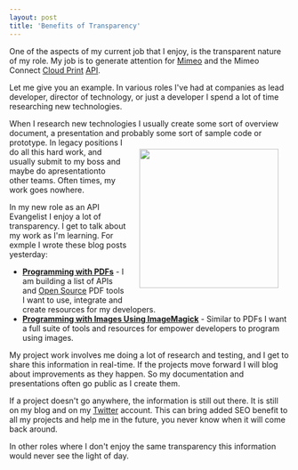 ```yaml
---
layout: post
title: 'Benefits of Transparency'
---
```

One of the aspects of my current job that I enjoy, is the transparent nature of my role. My job is to generate attention for <a href="http://www.mimeo.com">Mimeo</a> and the Mimeo Connect <a href="http://www.kinlane.com/category/cloud-computing/cloud-print/">Cloud Print</a> <a href="http://www.apievangelist.com/">API</a>.<p></p>
Let me give you an example. In various roles I've had at companies as lead developer, director of technology, or just a developer I spend a lot of time researching new technologies.<p></p>
When I research new technologies I usually create some sort of overview document, a presentation and probably some sort of sample code or prototype.
<img style="padding: 20px;" src="http://kinlane-productions.s3.amazonaws.com/transparency-jellyfish.jpg" alt="" width="250" align="right" />
In legacy positions I do all this hard work, and usually submit to my boss and maybe do apresentationto other teams. Often times, my work goes nowhere.<p></p>
In my new role as an API Evangelist I enjoy a lot of transparency. I get to talk about my work as I'm learning. For exmple I wrote these blog posts yesterday:
<ul class="mainlist">
	<li><a href="http://www.kinlane.com/2011/01/programming-with-pdfs/" target="_blank"><strong>Programming with PDFs</strong></a> - I am building a list of APIs and <a href="http://www.kinlane.com/category/open-source/">Open Source</a> PDF tools I want to use, integrate and create resources for my developers.</li>
	<li><a href="http://www.kinlane.com/2011/01/programming-with-images-using-imagemagick/" target="_blank"><strong>Programming with Images Using ImageMagick</strong></a> - Similar to PDFs I want a full suite of tools and resources for empower developers to program using images.</li>
</ul>
My project work involves me doing a lot of research and testing, and I get to share this information in real-time. If the projects move forward I will blog about improvements as they happen. So my documentation and presentations often go public as I create them.<p></p>
If a project doesn't go anywhere, the information is still out there. It is still on my blog and on my <a href="http://www.kinlane.com/category/twitter/">Twitter</a> account. This can bring added SEO benefit to all my projects and help me in the future, you never know when it will come back around.<p></p>
In other roles where I don't enjoy the same transparency this information would never see the light of day.